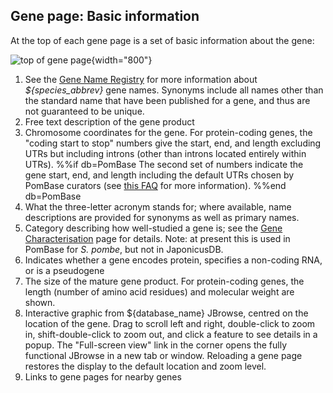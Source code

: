 ## Gene page: Basic information

At the top of each gene page is a set of basic information about the
gene:

![top of gene page](assets/basic_info_gene_page.png  "Gene page basic information"){width="800"}

1.  See the [Gene Name Registry](/submit-data/gene-names) for more
    information about *${species_abbrev}* gene names. Synonyms include all
    names other than the standard name that have been published for a
    gene, and thus are not guaranteed to be unique.
2.  Free text description of the gene product
3.  Chromosome coordinates for the gene. For protein-coding genes, the
    "coding start to stop" numbers give the start, end, and length
    excluding UTRs but including introns (other than introns located
    entirely within UTRs).
%%if db=PomBase
    The second set of numbers indicate the
    gene start, end, and length including the default UTRs chosen by
    PomBase curators (see [this FAQ](/faq/how-do-you-determine-gene-s-full-length-transcript-utr-coordinates-transcription-start-and-end-sites)
    for more information).
%%end db=PomBase
4.  What the three-letter acronym stands for; where available, name
    descriptions are provided for synonyms as well as primary names.
5.  Category describing how well-studied a gene is; see the [Gene
    Characterisation](/status/gene-characterisation) page for
    details. Note: at present this is used in PomBase for *S. pombe*,
    but not in JaponicusDB.
6.  Indicates whether a gene encodes protein, specifies a non-coding
    RNA, or is a pseudogene
7.  The size of the mature gene product. For protein-coding genes, the
    length (number of amino acid residues) and molecular weight are
    shown.
8.  Interactive graphic from ${database_name} JBrowse, centred on the location
    of the gene. Drag to scroll left and right, double-click to zoom
    in, shift-double-click to zoom out, and click a feature to see
    details in a popup. The "Full-screen view" link in the corner
    opens the fully functional JBrowse in a new tab or
    window. Reloading a gene page restores the display to the default
    location and zoom level.
9.  Links to gene pages for nearby genes
